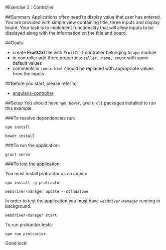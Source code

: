 #Exercise 2 : Controller

##Summary
Applications often need to display value that user has entered. You are provided with simple view containing title, three inputs and display board. Your task is to
implement functionality that will allow inputs to be displayed along with the information on the title and board.

##Goals
* create **FruitCtrl** file with `FruitCtrl` controller belonging to `app` module
* in controller add three properties: `seller, name, count` with some default values
* comments in `index.html` should be replaced with appropriate values from the inputs

##Before you start, please refer to:
* [angularjs-controller](https://egghead.io/lessons/angularjs-controllers)

##Setup
 You should have `npm`, `bower`, `grunt-cli`  packages installed to run this example.
 
###To resolve dependencies run:

```
npm install
```

```
bower install
```

###To run the application:

```
grunt serve
```

###To test the application:

You must install protractor as an admin: 

```
npm install -g protractor
```

```
webdriver-manager update --standalone
```
        
In order to test the application you must have `webdriver-manager` running in background.

```
webdriver-manager start
```

To run protractor tests:

```
npm run protractor
```

Good luck!
